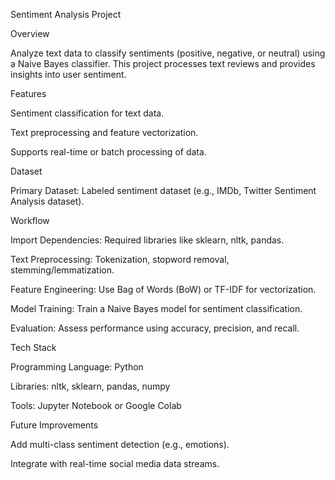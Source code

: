 Sentiment Analysis Project

Overview

Analyze text data to classify sentiments (positive, negative, or neutral) using a Naive Bayes classifier. This project processes text reviews and provides insights into user sentiment.

Features

Sentiment classification for text data.

Text preprocessing and feature vectorization.

Supports real-time or batch processing of data.

Dataset

Primary Dataset: Labeled sentiment dataset (e.g., IMDb, Twitter Sentiment Analysis dataset).

Workflow

Import Dependencies: Required libraries like sklearn, nltk, pandas.

Text Preprocessing: Tokenization, stopword removal, stemming/lemmatization.

Feature Engineering: Use Bag of Words (BoW) or TF-IDF for vectorization.

Model Training: Train a Naive Bayes model for sentiment classification.

Evaluation: Assess performance using accuracy, precision, and recall.

Tech Stack

Programming Language: Python

Libraries: nltk, sklearn, pandas, numpy

Tools: Jupyter Notebook or Google Colab


Future Improvements

Add multi-class sentiment detection (e.g., emotions).

Integrate with real-time social media data streams.

